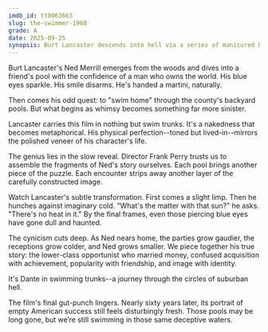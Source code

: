 ```yaml
---
imdb_id: tt0063663
slug: the-swimmer-1968
grade: A
date: 2025-09-25
synopsis: Burt Lancaster descends into hell via a series of manicured backyard pools.
---
```


Burt Lancaster's Ned Merrill emerges from the woods and dives into a friend's pool with the confidence of a man who owns the world. His blue eyes sparkle. His smile disarms. He's handed a martini, naturally.

Then comes his odd quest: to "swim home" through the county's backyard pools. But what begins as whimsy becomes something far more sinister.

Lancaster carries this film in nothing but swim trunks. It's a nakedness that becomes metaphorical. His physical perfection--toned but lived-in--mirrors the polished veneer of his character's life. 

The genius lies in the slow reveal. Director Frank Perry trusts us to assemble the fragments of Ned's story ourselves. Each pool brings another piece of the puzzle. Each encounter strips away another layer of the carefully constructed image.

Watch Lancaster's subtle transformation. First comes a slight limp. Then he hunches against imaginary cold. "What's the matter with that sun?" he asks. "There's no heat in it." By the final frames, even those piercing blue eyes have gone dull and haunted.

The cynicism cuts deep. As Ned nears home, the parties grow gaudier, the receptions grow colder, and Ned grows smaller. We piece together his true story: the lower-class opportunist who married money, confused acquisition with achievement, popularity with friendship, and image with identity.

It's Dante in swimming trunks--a journey through the circles of suburban hell.

The film's final gut-punch lingers. Nearly sixty years later, its portrait of empty American success still feels disturbingly fresh. Those pools may be long gone, but we’re still swimming in those same deceptive waters.

